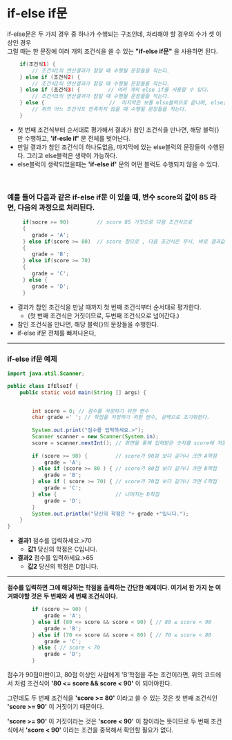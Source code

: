 # if-else if문
if-else문은 두 가지 경우 중 하나가 수행되는 구조인데, 처리해야 할 경우의 수가 셋 이상인 경우<br>
그럴 때는 한 문장에 여러 개의 조건식을 쓸 수 있는 **"if-else if문"** 을 사용하면 된다.
```java
    if(조건식1) {
        // 조건식1의 연산결과가 참일 때 수행될 문장들을 적는다.
    } else if (조건식2) {
        // 조건식2의 연산결과가 참일 때 수행될 문장들을 적는다.
    } else if (조건식3) {         // 여러 개의 else if를 사용할 수 있다.
        // 조건식3의 연산결과가 참일 때 수행될 문장들을 적는다.
    } else {                     //  마지막은 보통 else블럭으로 끝나며, else블럭은 생략가능하다.
        // 위의 어느 조건식도 만족하지 않을 때 수행될 문장들을 적는다.
    }
```
* 첫 번째 조건식부터 순서대로 평가해서 결과가 참인 조건식을 만나면, 해당 블럭{}만 수행하고, **'if-esle if'** 문 전체를 벗어난다. <br>
* 만일 결과가 참인 조건식이 하나도없음, 마지막에 있는 else블럭의 문장들이 수행된다. 그리고 else블럭은 생략이 가능하다.<br>
* else블럭이 생략되었을때는 **'if-else if'** 문의 어떤 블럭도 수행되지 않을 수 있다.

<br>

### 예를 들어 다음과 같은  **if-else if문** 이 있을 때, **변수 score의 값이 85** 라면, 다음의 과정으로 처리된다.

```java
     if(socre >= 90)         // score 85 거짓으로 다음 조건식으로
     {
        grade = 'A';
     } else if(score >= 80)  // score 참으로 , 다음 조건식은 무시, 바로 결과값으로 
     {
        grade = 'B';
     } else if(score >= 70)
     {
        grade = 'C';
     } else {
        grade = 'D';
     }
```
* 결과가 참인 조건식을 만날 때까지 첫 번째 조건식부터 순서대로 평가한다.
   * (첫 번째 조건식은 거짓이므로, 두번째 조건식으로 넘어간다.) 
* 참인 조건식을 만나면, 해당 블럭{}의 문장들을 수행한다.
* if-else if문 전체를 빠져나온다,

---

### if-else if문 예제

```java
import java.util.Scanner;

public class IfElseIf {
	public static void main(String [] args) {   


		int score = 0; // 점수를 저장하기 위한 변수
		char grade =' '; // 학점을 저장하기 위한 변수, 공백으로 초기화한다.
		
		System.out.print("점수를 입력하세요.>");
		Scanner scanner = new Scanner(System.in);
		score = scanner.nextInt(); // 화면을 통해 입력받은 숫자를 score에 저장
		 
		if (score >= 90) {         // score가 90점 보다 같거나 크면 A학점
			grade = 'A';
		} else if (score >= 80 ) { // score가 80점 보다 같거나 크면 B학점
		    grade = 'B';
		} else if ( score >= 70) { // score가 70점 보다 같거나 크면 C학점
		    grade = 'C';
		} else {                   // 나머지는 D학점
			grade = 'D';
		}
		System.out.println("당신의 학점은 "+ grade +"입니다.");
    }     
} 
```
* **결과1** 점수를 입력하세요.>70 
  * **값1** 당신의 학점은 C입니다.
* **결과2** 점수를 입력하세요.>65 
  * **값2** 당신의 학점은 D입니다.
  
---

**점수를 입력하면 그에 해당하는 학점을 출력하는 간단한 예제이다. 여기서 한 가지 눈 여겨봐야할 것은 두 번째와 세 번째 조건식이다.**
```java
		if (score >= 90) {
			grade = 'A';
		} else if (80 <= score && score < 90) { // 80 ≤ score < 90
		    grade = 'B';
		} else if (70 <= score && score < 80) { // 70 ≤ score < 80
		    grade = 'C';
		} else { // score < 70
			grade = 'D';
		}
```
점수가 90점미만이고, 80점 이상인 사람에게 'B'학점을 주는 조건이라면,
위의 코드에서 처럼 조건식이 **'80 <= score && score < 90'** 이 되어야한다. <br>

그런데도 두 번째 조건식을 **'score >= 80'** 이라고 쓸 수 있는 것은 첫 번째 조건식인 **'score >= 90'** 이 거짓이기 때문이다. <br>

**'score >= 90'** 이 거짓이라는 것은 **'score < 90'** 이 참이라는 뜻이므로 두 번째 조건식에서 **'score < 90'**  이라는 조건을 중복해서 확인할 필요가 없다.

